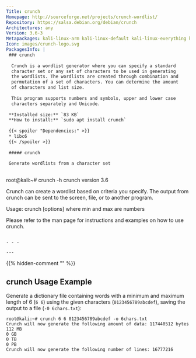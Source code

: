 ```yaml
---
Title: crunch
Homepage: http://sourceforge.net/projects/crunch-wordlist/
Repository: https://salsa.debian.org/debian/crunch
Architectures: any
Version: 3.6-3
Metapackages: kali-linux-arm kali-linux-default kali-linux-everything kali-linux-headless kali-linux-large kali-tools-passwords 
Icon: images/crunch-logo.svg
PackagesInfo: |
 ### crunch
 
  Crunch is a wordlist generator where you can specify a standard
  character set or any set of characters to be used in generating
  the wordlists. The wordlists are created through combination and
  permutation of a set of characters. You can determine the amount
  of characters and list size.
   
  This program supports numbers and symbols, upper and lower case
  characters separately and Unicode.
 
 **Installed size:** `83 KB`  
 **How to install:** `sudo apt install crunch`  
 
 {{< spoiler "Dependencies:" >}}
 * libc6 
 {{< /spoiler >}}
 
 ##### crunch
 
 Generate wordlists from a character set
 
 ```
 root@kali:~# crunch -h
 crunch version 3.6
 
 Crunch can create a wordlist based on criteria you specify.  The output from crunch can be sent to the screen, file, or to another program.
 
 Usage: crunch <min> <max> [options]
 where min and max are numbers
 
 Please refer to the man page for instructions and examples on how to use crunch.
 ```
 
 - - -
 
---
```

{{% hidden-comment "<!--Do not edit anything above this line-->" %}}

## crunch Usage Example

Generate a dictionary file containing words with a minimum and maximum length of 6 (`6 6`) using the given characters (`0123456789abcdef`), saving the output to a file (`-0 6chars.txt`):

```
root@kali:~# crunch 6 6 0123456789abcdef -o 6chars.txt
Crunch will now generate the following amount of data: 117440512 bytes
112 MB
0 GB
0 TB
0 PB
Crunch will now generate the following number of lines: 16777216
```

